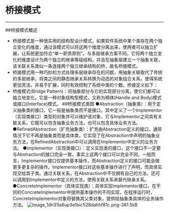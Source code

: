 # 桥接模式

---

##桥接模式概述
 - 桥接模式是一种很实用的结构型设计模式，如果软件系统中某个类存在两个独立变化的维度，通过该模式可以将这两个维度分离出来，使两者可以独立扩展，让系统更加符合“单一职责原则”。与多层继承方案不同，它将两个独立变化的维度设计为两个独立的继承等级结构，并且在抽象层建立一个抽象关联，该关联关系类似一条连接两个独立继承结构的桥，故名桥接模式。
 - 桥接模式用一种巧妙的方式处理多层继承存在的问题，用抽象关联取代了传统的多层继承，将类之间的静态继承关系转换为动态的对象组合关系，使得系统更加灵活，并易于扩展，同时有效控制了系统中类的个数。桥接定义如下：
 - 桥接模式(Bridge Pattern)：将抽象部分与它的实现部分分离，使它们都可以独立地变化。它是一种对象结构型模式，又称为柄体(Handle and Body)模式或接口(Interface)模式。
##桥接模式类图
    ●Abstraction（抽象类）：用于定义抽象类的接口，它一般是抽象类而不是接口，其中定义了一个Implementor（实现类接口）类型的对象并可以维护该对象，它与Implementor之间具有关联关系，它既可以包含抽象业务方法，也可以包含具体业务方法。
    ●RefinedAbstraction（扩充抽象类）：扩充由Abstraction定义的接口，通常情况下它不再是抽象类而是具体类，它实现了在Abstraction中声明的抽象业务方法，在RefinedAbstraction中可以调用在Implementor中定义的业务方法。
    ●Implementor（实现类接口）：定义实现类的接口，这个接口不一定要与Abstraction的接口完全一致，事实上这两个接口可以完全不同，一般而言，Implementor接口仅提供基本操作，而Abstraction定义的接口可能会做更多更复杂的操作。Implementor接口对这些基本操作进行了声明，而具体实现交给其子类。通过关联关系，在Abstraction中不仅拥有自己的方法，还可以调用到Implementor中定义的方法，使用关联关系来替代继承关系。
    ●ConcreteImplementor（具体实现类）：具体实现Implementor接口，在不同的ConcreteImplementor中提供基本操作的不同实现，在程序运行时，ConcreteImplementor对象将替换其父类对象，提供给抽象类具体的业务操作方法。
![image_1dh31la8up3e1bic1i28dahhf81c.png-381.5kB][1]


  [1]: http://static.zybuluo.com/yzz19881016/7ic4rgccer20g4xvx3yb0kay/image_1dh31la8up3e1bic1i28dahhf81c.png